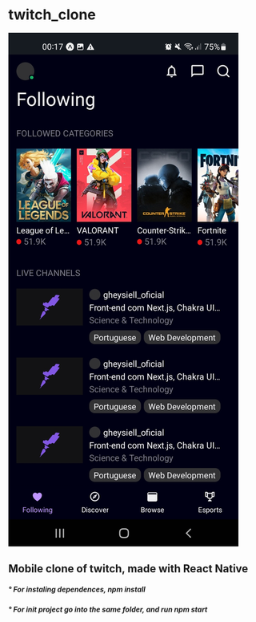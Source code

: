 # twitch_clone

<div> <img src="https://raw.githubusercontent.com/gheysiell/images/master/twitch_clone.jpg" /> </div>
<div> <h2> Mobile clone of twitch, made with React Native </h2> </div>
<div> <h5> ° For instaling dependences, npm install </h5> </div>
<div> <h5> ° For init project go into the same folder, and run npm start </h5> </div>